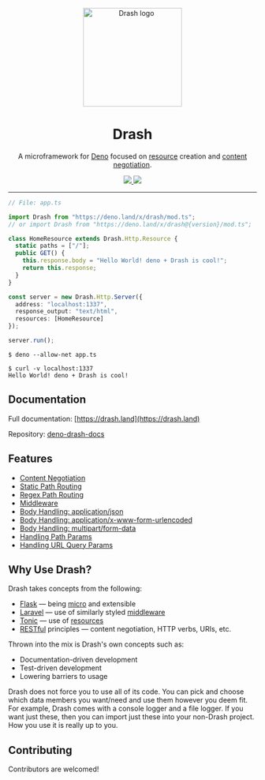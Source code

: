 <p align="center">
  <img height="200" src="https://drashland.github.io/deno-drash-docs/public/assets/img/logo_drash.png" alt="Drash logo">
  <h1 align="center">Drash</h1>
</p>
<p align="center">A microframework for <a href="https://github.com/denoland/deno">Deno</a> focused on <a href="https://developer.mozilla.org/en-US/docs/Web/HTTP/Basics_of_HTTP/Identifying_resources_on_the_Web">resource</a> creation and <a href="https://developer.mozilla.org/en-US/docs/Web/HTTP/Content_negotiation">content negotiation</a>.</p>
<p align="center">
  <a href="https://github.com/drashland/deno-drash/releases">
    <img src="https://img.shields.io/github/release/drashland/deno-drash.svg?color=bright_green&label=latest">
  </a>
  <a href="https://github.com/drashland/deno-drash/actions">
    <img src="https://img.shields.io/github/workflow/status/drashland/deno-drash/master?label=master">
  </a>
</p>

---

```typescript
// File: app.ts

import Drash from "https://deno.land/x/drash/mod.ts";
// or import Drash from "https://deno.land/x/drash@{version}/mod.ts";

class HomeResource extends Drash.Http.Resource {
  static paths = ["/"];
  public GET() {
    this.response.body = "Hello World! deno + Drash is cool!";
    return this.response;
  }
}

const server = new Drash.Http.Server({
  address: "localhost:1337",
  response_output: "text/html",
  resources: [HomeResource]
});

server.run();
```

```
$ deno --allow-net app.ts
```

```
$ curl -v localhost:1337
Hello World! deno + Drash is cool!
```

## Documentation

Full documentation: [https://drash.land](https://drash.land)

Repository: [deno-drash-docs](https://github.com/drashland/deno-drash-docs)

## Features

- <a href="http://drash.land/#/advanced-tutorials/content-negotiation/user-profiles" target="_BLANK">Content Negotiation</a>
- <a href="http://drash.land/#/tutorials/servers/serving-static-paths" target="_BLANK">Static Path Routing</a>
- <a href="http://drash.land/#/tutorials/resources/creating-a-resource#regular-expression-uris" target="_BLANK">Regex Path Routing</a>
- <a href="http://drash.land/#/tutorials/middleware/introduction" target="_BLANK">Middleware</a>
- <a href="http://drash.land/#/tutorials/requests/handling-application-json-bodies" target="_BLANK">Body Handling: application/json</a>
- <a href="http://drash.land/#/tutorials/requests/handling-application-x-www-form-urlencoded-bodies" target="_BLANK">Body Handling: application/x-www-form-urlencoded</a>
- <a href="http://drash.land/#/tutorials/requests/handling-multipart-form-data-bodies" target="_BLANK">Body Handling: multipart/form-data</a>
- <a href="http://drash.land/#/tutorials/requests/handling-path-params" target="_BLANK">Handling Path Params</a>
- <a href="http://drash.land/#/tutorials/requests/handling-url-query-params" target="_BLANK">Handling URL Query Params</a>

## Why Use Drash?

Drash takes concepts from the following:


* <a href="https://flask.palletsprojects.com/en/1.1.x/" target="_BLANK">Flask</a> &mdash; being <a href="https://flask.palletsprojects.com/en/1.1.x/foreword/#what-does-micro-mean" target="_BLANK">micro</a> and extensible
* <a href="https://laravel.com/" target="_BLANK">Laravel</a> &mdash; use of similarly styled <a href="https://laravel.com/docs/master/middleware">middleware</a>
* <a href="https://www.peej.co.uk/tonic/" target="_BLANK">Tonic</a> &mdash; use of <a href="https://github.com/peej/tonic#how-it-works" target="_BLANK">resources</a>
* <a href="https://www.restapitutorial.com/lessons/whatisrest.html" target="_BLANK">RESTful</a> principles &mdash; content negotiation, HTTP verbs, URIs, etc.

Thrown into the mix is Drash's own concepts such as:


* Documentation-driven development
* Test-driven development
* Lowering barriers to usage

Drash does not force you to use all of its code. You can pick and choose which data members you want/need and use them however you deem fit. For example, Drash comes with a console logger and a file logger. If you want just these, then you can import just these into your non-Drash project. How you use it is really up to you.

## Contributing

Contributors are welcomed!
